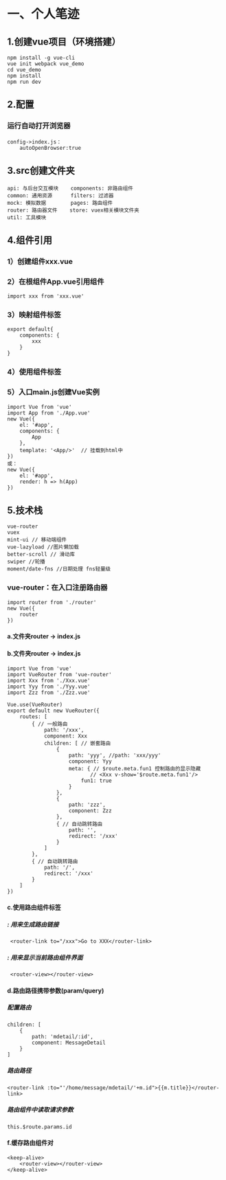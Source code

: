 # 一、个人笔迹

## 1.创建vue项目（环境搭建）
    npm install -g vue-cli
    vue init webpack vue_demo
    cd vue_demo
    npm install
    npm run dev

## 2.配置
### 运行自动打开浏览器
    config->index.js：
        autoOpenBrowser:true
## 3.src创建文件夹
    api: 与后台交互模块    components: 非路由组件
    common: 通用资源      filters: 过滤器
    mock: 模拟数据        pages: 路由组件
    router: 路由器文件    store: vuex相关模块文件夹
    util: 工具模块
## 4.组件引用
### 1）创建组件xxx.vue
### 2）在根组件App.vue引用组件
    import xxx from 'xxx.vue'
### 3）映射组件标签
    export default{
        components: {
            xxx
        }
    }
### 4）使用组件标签
### 5）入口main.js创建Vue实例
    import Vue from 'vue'
    import App from './App.vue'
    new Vue({
        el: '#app',
        components: {
            App
        },
        template: '<App/>'	// 挂载到html中
    })
    或：
    new Vue({
        el: '#app',
        render: h => h(App)
    })
## 5.技术栈
    vue-router
    vuex
    mint-ui // 移动端组件
    vue-lazyload //图片懒加载
    better-scroll // 滑动库
    swiper //轮播
    moment/date-fns //日期处理 fns轻量级
### vue-router：在入口注册路由器
    import router from './router' 
    new Vue({
        router
    })
#### a.文件夹router -> index.js
#### b.文件夹router -> index.js
    import Vue from 'vue'
    import VueRouter from 'vue-router'
    import Xxx from './Xxx.vue'
    import Yyy from './Yyy.vue'
    import Zzz from './Zzz.vue'
    
    Vue.use(VueRouter)
    export default new VueRouter({
        routes: [
            { // 一般路由
                path: '/xxx',
                component: Xxx
                children: [ // 嵌套路由
                    {
                        path: 'yyy', //path: 'xxx/yyy'
                        component: Yyy
                        meta: { // $route.meta.fun1 控制路由的显示隐藏
                               // <Xxx v-show='$route.meta.fun1'/>
                            fun1: true
                        }
                    },
                    {
                        path: 'zzz',
                        component: Zzz
                    },
                    { // 自动跳转路由
                        path: '',
                        redirect: '/xxx'
                    }
                ]
            },
            { // 自动跳转路由
                path: '/',
                redirect: '/xxx'
            }
        ]
    })
#### c.使用路由组件标签
##### <router-link>: 用来生成路由链接
     <router-link to="/xxx">Go to XXX</router-link>
##### <router-view>: 用来显示当前路由组件界面
     <router-view></router-view>
#### d.路由路径携带参数(param/query)
##### 配置路由
    children: [
        {
            path: 'mdetail/:id',
            component: MessageDetail
        }
    ]
##### 路由路径
    <router-link :to="'/home/message/mdetail/'+m.id">{{m.title}}</router-link>
##### 路由组件中读取请求参数
    this.$route.params.id
#### f.缓存路由组件对
    <keep-alive>
        <router-view></router-view>
    </keep-alive>

